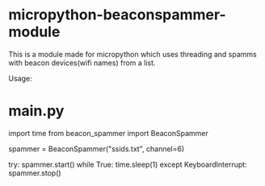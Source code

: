 # micropython-beaconspammer-module

This is a module made for micropython which uses threading and spamms with beacon devices(wifi names) from a list.

Usage:
# main.py

import time
from beacon_spammer import BeaconSpammer

spammer = BeaconSpammer("ssids.txt", channel=6)

try:
    spammer.start()
    while True:
        time.sleep(1)
except KeyboardInterrupt:
    spammer.stop()
